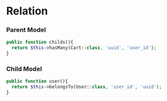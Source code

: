 # Relation

### Parent Model
```php
public function childs(){
  return $this->hasMany(Cart::class, 'uuid', 'user_id');
}
```

### Child Model
```php
public function user(){
  return $this->belongsTo(User::class, 'user_id', 'uuid');
}
```
